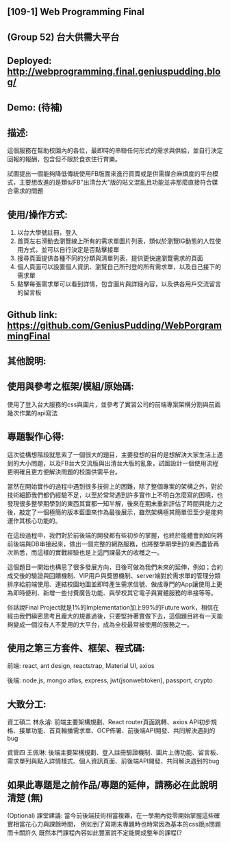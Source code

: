 [109-1] Web Programming Final
------------------------------------------------------------------------------------
## (Group 52) 台大供需大平台
 
## Deployed: http://webprogramming.final.geniuspudding.blog/
 
## Demo: (待補)
 
## 描述: 
這個服務在幫助校園內的各位，最即時的串聯任何形式的需求與供給，並自行決定回報的報酬，包含但不限於食衣住行育樂。

試圖提出一個能夠降低傳統使用FB版面來進行買賣或是供需媒合麻煩度的平台模式，主要想改進的是類似FB"出清台大"版的貼文混亂且功能並非那麼直接符合媒合需求的問題
 
## 使用/操作方式:
1. 以台大學號註冊，登入
2. 首頁左右滑動去瀏覽線上所有的需求單圖片列表，類似於瀏覽IG動態的人性使用方式，並可以自行決定是否點擊接單
3. 搜尋頁面提供各種不同的分類與清單列表，提供更快速瀏覽需求的頁面
4. 個人頁面可以設置個人資訊、瀏覽自己所刊登的所有需求單，以及自己接下的需求單
5. 點擊每張需求單可以看到詳情，包含圖片與詳細內容，以及供各用戶交流留言的留言板
 
## Github link: https://github.com/GeniusPudding/WebPorgrammingFinal
 
## 其他說明:
 
## 使用與參考之框架/模組/原始碼:  
使用了登入台大服務的css與圖片，並參考了實習公司的前端專案架構分割與前面幾次作業的api寫法
 
## 專題製作心得:
這次從構想階段就思索了一個很大的題目，主要發想的目的是想解決大家生活上遇到的大小問題，以及FB台大交流版與出清台大版的亂象，試圖設計一個使用流程更明確且更方便解決問題的校園供需平台。

當然在開始實作的過程中遇到很多技術上的困難，除了整個專案的架構之外，對於技術細節我們都仍經驗不足，以至於常常遇到許多實作上不明白怎麼寫的困境，也發現很多整學期學到的東西其實都一知半解，後來在期末重新評估了時間與能力之後，敲定了一個極簡的版本藍圖來作為最後展示，雖然架構極其簡單但至少是能夠運作其核心功能的。 

在這段過程中，我們對於前後端的開發都有些初步的掌握，也終於能體會到如何將前後端與DB串接起來，做出一個完整的網路服務，也將整學期學到的東西盡皆再次熟悉，而這樣的實戰經驗也是上這門課最大的收穫之一。

這個題目一開始也構思了很多發展方向，日後可做為我們未來的延伸，例如；合約成交後的驗證與回饋機制、VIP用戶與獎懲機制、server端對於需求單的管理分類排序給前端使用、連結校園地圖並即時產生需求信號、做成專門的App讓使用上更為即時便利、新增一些付費廣告功能、與學校其它電子與實體服務的串接等等。 

俗話說Final Project就是1%的Implementation加上99%的Future work，相信在經由我們縝密思考且龐大的規畫過後，只要堅持著實做下去，這個題目終有一天能夠變成一個沒有人不愛用的大平台，成為全校最常被使用的服務之一。
 
## 使用之第三方套件、框架、程式碼:
前端: react, ant design, reactstrap, Material UI, axios

後端: node.js, mongo atlas, express, jwt(jsonwebtoken), passport, crypto

## 大致分工:
資工碩二 林永濬: 前端主要架構規劃、React router頁面跳轉、axios API初步規格、接單功能、首頁輪播需求單、GCP佈署、前後端API開發、共同解決遇到的bug 

資管四 王佩琳: 後端主要架構規劃、登入註冊驗證機制、圖片上傳功能、留言板、需求單列與點入詳情樣式、個人資訊頁面、前後端API開發、共同解決遇到的bug 
 
## 如果此專題是之前作品/專題的延伸，請務必在此說明清楚 (無) 
(Optional) 
課堂建議:
當今前後端技術相當複雜，在一學期內從零開始掌握這些確實相當花心力與課餘時間，
例如到了寫期末專題時也時常因為基本的css跟js問題而卡關許久
既然本門課程內容如此豐富說不定能開成整年的課程(?


